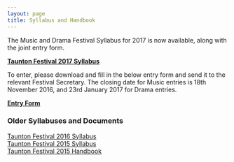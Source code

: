 ```yaml
---
layout: page
title: Syllabus and Handbook
---
```


The Music and Drama Festival Syllabus for 2017 is now available, along with the joint entry form.

<a href="{{ '/wp-content/uploads/2016/10/Taunton-Festival-Syllabus-2017.pdf' | prepend: site.github.url }}"><strong>Taunton Festival 2017 Syllabus</strong></a>

To enter, please download and fill in the below entry form and send it to the relevant Festival Secretary. The closing date for Music entries is 18th November 2016, and 23rd January 2017 for Drama entries.

<a href="{{ '/wp-content/uploads/2016/10/Taunton-Festival-Entry-Form.pdf' | prepend: site.github.url }}" ><strong>Entry Form</strong></a>

<h3>Older Syllabuses and Documents</h3>
<a href="{{ '/wp-content/uploads/2014/01/2016-Syllabus_final_with-cover.pdf' | prepend: site.github.url }}" >Taunton Festival 2016 Syllabus</a><br />
<a href="{{ '/wp-content/uploads/2014/09/TauntonFestival_2015_Syllabus.pdf' | prepend: site.github.url }}" >Taunton Festival 2015 Syllabus</a><br />
<a href="{{ '/wp-content/uploads/2014/01/Festival_Handbook_2015.pdf' | prepend: site.github.url }}"  >Taunton Festival 2015 Handbook</a>
